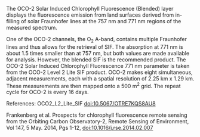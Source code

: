 The OCO-2 Solar Induced Chlorophyll Fluorescence (Blended) layer displays the fluorescence emission from land surfaces derived from in-filling of solar Fraunhofer lines at the 757 nm and 771 nm regions of the measured spectrum.

One of the OCO-2 channels, the O<sub>2</sub> A-band, contains multiple Fraunhofer lines and thus allows for the retrieval of SIF. The absorption at 771 nm is about 1.5 times smaller than at 757 nm, but both values are made available for analysis. However, the blended SIF is the recommended product. The OCO-2 Solar Induced Chlorophyll Fluorescence 771 nm parameter is taken from the OCO-2 Level 2 Lite SIF product. OCO-2 makes eight simultaneous, adjacent measurements, each with a spatial resolution of 2.25 km x 1.29 km. These measurements are then mapped onto a 500 m<sup>2</sup> grid. The repeat cycle for OCO-2 is every 16 days.

References: OCO2_L2_Lite_SIF [doi:10.5067/OTRE7KQS8AU8](https://doi.org/10.5067/OTRE7KQS8AU8)

Frankenberg et al. Prospects for chlorophyll fluorescence remote sensing from the Orbiting Carbon Observatory-2, Remote Sensing of Environment, Vol 147, 5 May. 2014, Pgs 1-12, [doi:10.1016/j.rse.2014.02.007](https://doi.org/10.1016/j.rse.2014.02.007)
